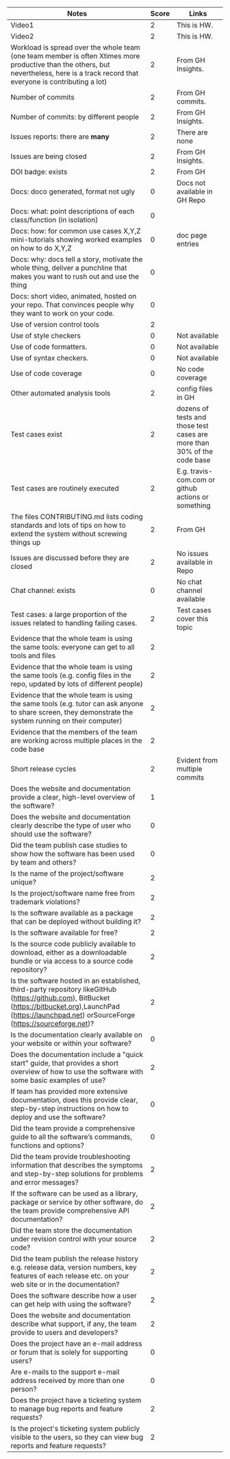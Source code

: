
|Notes|Score|Links|
|-----|---------|---------|
|Video1| 2 | This is HW. | 
|Video2| 2 | This is HW. | 
|Workload is spread over the whole team (one team member is often Xtimes more productive than the others, but nevertheless, here is a track record that everyone is contributing a lot)| 2 | From GH Insights. |
|Number of commits| 2 | From GH commits.|
|Number of commits: by different people| 2 | From GH Insights. |
|Issues reports: there are **many**| 2 | There are none |
|Issues are being closed| 2 | From GH Insights. |
|DOI badge: exists| 2 | From GH |
|Docs: doco generated, format not ugly | 0 | Docs not available in GH Repo|
|Docs: what: point descriptions of each class/function (in isolation) | 0 | 
|Docs: how: for common use cases X,Y,Z mini-tutorials showing worked examples on how to do X,Y,Z| 0 | doc page entries|
|Docs: why: docs tell a story, motivate the whole thing, deliver a punchline that makes you want to rush out and use the thing| 0 | 
|Docs: short video, animated, hosted on your repo. That convinces people why they want to work on your code.| 0 | 
|Use of version control tools| 2 | 
|Use of style checkers | 0 | Not available |
|Use of code formatters. | 0 | Not available |
|Use of syntax checkers. | 0 | Not available |
|Use of code coverage | 0 | No code coverage |
|Other automated analysis tools| 2 | config files in GH|
|Test cases exist| 2 | dozens of tests and those test cases are more than 30% of the code base|
|Test cases are routinely executed| 2 | E.g. travis-com.com or github actions or something|
|The files CONTRIBUTING.md lists coding standards and lots of tips on how to extend the system without screwing things up| 2 |  From GH |
|Issues are discussed before they are closed| 2 | No issues available in Repo |
|Chat channel: exists| 0 | No chat channel available |
|Test cases: a large proportion of the issues related to handling failing cases.| 2 | Test cases cover this topic |
|Evidence that the whole team is using the same tools: everyone can get to all tools and files| 2 | 
|Evidence that the whole team is using the same tools (e.g. config files in the repo, updated by lots of different people)| 2 | 
|Evidence that the whole team is using the same tools (e.g. tutor can ask anyone to share screen, they demonstrate the system running on their computer)| 2 | 
|Evidence that the members of the team are working across multiple places in the code base| 2 | 
|Short release cycles | 2 |  Evident from multiple commits |
|Does the website and documentation provide a clear, high-level overview of the software? | 1 | 
|Does the website and documentation clearly describe the type of user who should use the software? | 0 | 
|Did the team publish case studies to show how the software has been used by team and others? | 0 | 
|Is the name of the project/software unique? | 2 | 
|Is the project/software name free from trademark violations? | 2 | 
|Is the software available as a package that can be deployed without building it? | 2 | 
|Is the software available for free? | 2 | 
|Is the source code publicly available to download, either as a downloadable bundle or via access to a source code repository? | 2 | 
|Is the software hosted in an established, third-party repository likeGitHub (https://github.com), BitBucket (https://bitbucket.org),LaunchPad (https://launchpad.net) orSourceForge (https://sourceforge.net)? | 2 | 
|Is the documentation clearly available on your website or within your software? | 0 | 
|Does the documentation include a "quick start" guide, that provides a short overview of how to use the software with some basic examples of use? | 2 | 
|If team has provided more extensive documentation, does this provide clear, step-by-step instructions on how to deploy and use the software? | 0 | 
|Did the team provide a comprehensive guide to all the software’s commands, functions and options? | 0 | 
|Did the team provide troubleshooting information that describes the symptoms and step-by-step solutions for problems and error messages? | 2 | 
|If the software can be used as a library, package or service by other software, do the team provide comprehensive API documentation? | 2 | 
|Did the team store the documentation under revision control with your source code? | 2 | 
|Did the team publish the release history e.g. release data, version numbers, key features of each release etc. on your web site or in the documentation? | 2 | 
|Does the software describe how a user can get help with using the software? | 2 | 
|Does the website and documentation describe what support, if any, the team provide to users and developers? | 2 | 
|Does the project have an e-mail address or forum that is solely for supporting users? | 0 | 
|Are e-mails to the support e-mail address received by more than one person? | 0 | 
|Does the project have a ticketing system to manage bug reports and feature requests? | 2 | 
|Is the project's ticketing system publicly visible to the users, so they can view bug reports and feature requests? | 2 | 

